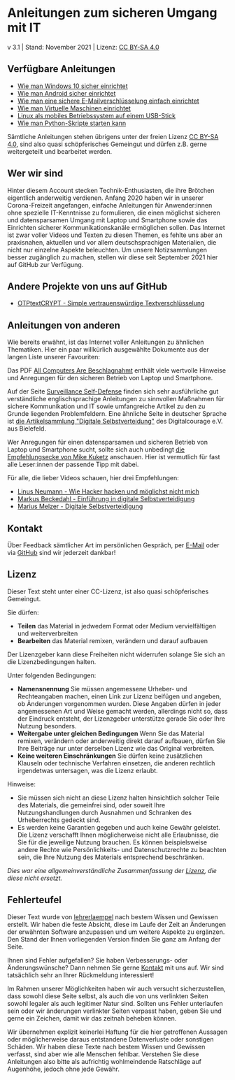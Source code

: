 # Anleitungen zum sicheren Umgang mit IT
v 3.1 | Stand: November 2021 | Lizenz: [CC BY-SA 4.0](https://creativecommons.org/licenses/by-sa/4.0/deed.de)

## Verfügbare Anleitungen
- [Wie man Windows 10 sicher einrichtet](https://lehrerlaempel.github.io/windows10einrichten/)
- [Wie man Android sicher einrichtet](https://lehrerlaempel.github.io/androideinrichten/)
- [Wie man eine sichere E-Mailverschlüsselung einfach einrichtet](https://lehrerlaempel.github.io/emailverschluesselung/)
- [Wie man Virtuelle Maschinen einrichtet](https://lehrerlaempel.github.io/vmseinrichten/)
- [Linux als mobiles Betriebssystem auf einem USB-Stick](https://lehrerlaempel.github.io/linux2go/)
- [Wie man Python-Skripte starten kann](https://lehrerlaempel.github.io/pythonstarten/)

Sämtliche Anleitungen stehen übrigens unter der freien Lizenz [CC BY-SA 4.0](https://creativecommons.org/licenses/by-sa/4.0/deed.de), sind also quasi schöpferisches Gemeingut und dürfen z.B. gerne weitergeteilt und bearbeitet werden.

## Wer wir sind
Hinter diesem Account stecken Technik-Enthusiasten, die ihre Brötchen eigentlich anderweitig verdienen. Anfang 2020 haben wir in unserer Corona-Freizeit angefangen, einfache Anleitungen für Anwender:innen ohne spezielle IT-Kenntnisse zu formulieren, die einen möglichst sicheren und datensparsamen Umgang mit Laptop und Smartphone sowie das Einrichten sicherer Kommunikationskanäle ermöglichen sollen. Das Internet ist zwar voller Videos und Texten zu diesen Themen, es fehlte uns aber an praxisnahen, aktuellen und vor allem deutschsprachigen Materialien, die nicht nur einzelne Aspekte beleuchten. Um unsere Notizsammlungen besser zugänglich zu machen, stellen wir diese seit September 2021 hier auf GitHub zur Verfügung.

## Andere Projekte von uns auf GitHub
- [OTPtextCRYPT - Simple vertrauenswürdige Textverschlüsselung](https://lehrerlaempel.github.io/OTPtextCRYPT/)

## Anleitungen von anderen
Wie bereits erwähnt, ist das Internet voller Anleitungen zu ähnlichen Thematiken. Hier ein paar willkürlich ausgewählte Dokumente aus der langen Liste unserer Favouriten:

Das PDF [All Computers Are Beschlagnahmt](https://beschlagnahmt.org/assets/download/acab.pdf) enthält viele wertvolle Hinweise und Anregungen für den sicheren Betrieb von Laptop und Smartphone.

Auf der Seite [Surveillance Self-Defense](https://ssd.eff.org/) finden sich sehr ausführliche gut verständliche englischsprachige Anleitungen zu sinnvollen Maßnahmen für sichere Kommunikation und IT sowie umfangreiche Artikel zu den zu Grunde liegenden Problemfeldern. Eine ähnliche Seite in deutscher Sprache ist [die Artikelsammlung "Digitale Selbstverteidung"](https://digitalcourage.de/digitale-selbstverteidigung) des Digitalcourage e.V. aus Bielefeld.

Wer Anregungen für einen datensparsamen und sicheren Betrieb von Laptop und Smartphone sucht, sollte sich auch unbedingt [die Empfehlungsecke von Mike Kuketz](https://www.kuketz-blog.de/empfehlungsecke/) anschauen. Hier ist vermutlich für fast alle Leser:innen der passende Tipp mit dabei.

Für alle, die lieber Videos schauen, hier drei Empfehlungen:

- [Linus Neumann - Wie Hacker hacken und möglichst nicht mich](https://www.youtube.com/watch?v=fOsKt1HXQZU)
- [Markus Beckedahl - Einführung in digitale Selbstverteidigung](https://www.youtube.com/watch?v=KNUrOPoaq20)
- [Marius Melzer - Digitale Selbstverteidigung](https://www.youtube.com/watch?v=kwMpKS0b-KY)

## Kontakt
Über Feedback sämtlicher Art im persönlichen Gespräch, per [E-Mail](mailto:oouqaewb4b@web.de) oder via [GitHub](https://github.com/lehrerlaempel) sind wir jederzeit dankbar!

## Lizenz
Dieser Text steht unter einer CC-Lizenz, ist also quasi schöpferisches Gemeingut.

Sie dürfen:
- **Teilen** das Material in jedwedem Format oder Medium vervielfältigen und weiterverbreiten
- **Bearbeiten** das Material remixen, verändern und darauf aufbauen

Der Lizenzgeber kann diese Freiheiten nicht widerrufen solange Sie sich an die Lizenzbedingungen halten.

Unter folgenden Bedingungen:
- **Namensnennung** Sie müssen angemessene Urheber- und Rechteangaben machen, einen Link zur Lizenz beifügen und angeben, ob Änderungen vorgenommen wurden. Diese Angaben dürfen in jeder angemessenen Art und Weise gemacht werden, allerdings nicht so, dass der Eindruck entsteht, der Lizenzgeber unterstütze gerade Sie oder Ihre Nutzung besonders.
- **Weitergabe unter gleichen Bedingungen** Wenn Sie das Material remixen, verändern oder anderweitig direkt darauf aufbauen, dürfen Sie Ihre Beiträge nur unter derselben Lizenz wie das Original verbreiten. 
- **Keine weiteren Einschränkungen** Sie dürfen keine zusätzlichen Klauseln oder technische Verfahren einsetzen, die anderen rechtlich irgendetwas untersagen, was die Lizenz erlaubt. 

Hinweise:
- Sie müssen sich nicht an diese Lizenz halten hinsichtlich solcher Teile des Materials, die gemeinfrei sind, oder soweit Ihre Nutzungshandlungen durch Ausnahmen und Schranken des Urheberrechts gedeckt sind.
- Es werden keine Garantien gegeben und auch keine Gewähr geleistet. Die Lizenz verschafft Ihnen möglicherweise nicht alle Erlaubnisse, die Sie für die jeweilige Nutzung brauchen. Es können beispielsweise andere Rechte wie Persönlichkeits- und Datenschutzrechte zu beachten sein, die Ihre Nutzung des Materials entsprechend beschränken.

*Dies war eine allgemeinverständliche Zusammenfassung der [Lizenz](https://creativecommons.org/licenses/by-sa/4.0/legalcode.de), die diese nicht ersetzt.*

## Fehlerteufel
Dieser Text wurde von [lehrerlaempel](https://github.com/lehrerlaempel) nach bestem Wissen und Gewissen erstellt. Wir haben die feste Absicht, diese im Laufe der Zeit an Änderungen der erwähnten Software anzupassen und um weitere Aspekte zu ergänzen. Den Stand der Ihnen vorliegenden Version finden Sie ganz am Anfang der Seite.

Ihnen sind Fehler aufgefallen? Sie haben Verbesserungs- oder Änderungswünsche? Dann nehmen Sie gerne [Kontakt](https://lehrerlaempel.github.io/anleitungen/) mit uns auf. Wir sind tatsächlich sehr an Ihrer Rückmeldung interessiert!

Im Rahmen unserer Möglichkeiten haben wir auch versucht sicherzustellen, dass sowohl diese Seite selbst, als auch die von uns verlinkten Seiten sowohl legaler als auch legitimer Natur sind. Sollten uns Fehler unterlaufen sein oder wir änderungen verlinkter Seiten verpasst haben, geben Sie und gerne ein Zeichen, damit wir das zeitnah beheben können.

Wir übernehmen explizit keinerlei Haftung für die hier getroffenen Aussagen oder möglicherweise daraus entstandene Datenverluste oder sonstigen Schäden. Wir haben diese Texte nach bestem Wissen und Gewissen verfasst, sind aber wie alle Menschen fehlbar. Verstehen Sie diese Anleitungen also bitte als aufrichtig wohlmeindende Ratschläge auf Augenhöhe, jedoch ohne jede Gewähr.
